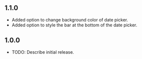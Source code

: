 ## 1.1.0

* Added option to change background color of date picker.
* Added option to style the bar at the bottom of the date picker.

## 1.0.0

* TODO: Describe initial release.
